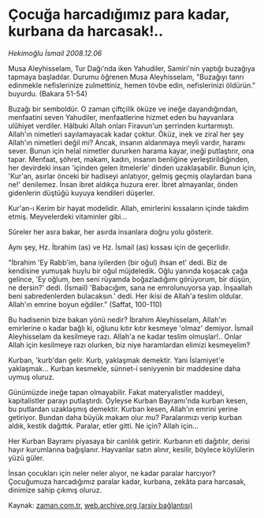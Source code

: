 # Çocuğa harcadığımız para kadar, kurbana da harcasak!..

*Hekimoğlu İsmail 2008.12.06*

<tr><td class="metin" colspan="2" style="padding-top: 20px; padding-left: 5px; padding-right: 10px;">Musa Aleyhisselam, Tur Dağı'nda iken Yahudiler, Samiri'nin yaptığı buzağıya tapmaya başladılar. Durumu öğrenen Musa Aleyhisselam, "Buzağıyı tanrı edinmekle nefislerinize zulmettiniz, hemen tövbe edin, nefislerinizi öldürün." buyurdu. (Bakara 51-54)</td></tr><tr><td class="metin" colspan="2" style="padding-top: 20px; padding-left: 5px; padding-right: 10px;"><p>Buzağı bir semboldür. O zaman çiftçilik öküze ve ineğe dayandığından, menfaatini seven Yahudiler, menfaatlerine hizmet eden bu hayvanlara ulûhiyet verdiler. Hâlbuki Allah onları Firavun'un şerrinden kurtarmıştı. Allah'ın nimetleri sayılamayacak kadar çoktur. Öküz, inek ve ziraî her şey Allah'ın nimetleri değil mi? Ancak, insanın aldanmaya meyli vardır, haramı sever. Bunun için helal nimetler dururken harama kayar, ineği putlaştırır, ona tapar. Menfaat, şöhret, makam, kadın, insanın benliğine yerleştirildiğinden, her devirdeki insan 'içinden gelen itmelerle' dinden uzaklaşabilir. Bunun için, 'Kur'an, asırlar önceki bir hadiseyi anlatıyor, gelmiş geçmiş olaylardan bana ne!' denilemez. İnsan ibret aldıkça huzura erer. İbret almayanlar, önden gidenlerin düştüğü kuyuya kendileri düşerler. 
<p>Kur'an-ı Kerim bir hayat modelidir. Allah, emirlerini kıssaların içinde takdim etmiş. Meyvelerdeki vitaminler gibi...
<p>Sûreler her asra bakar, her asırda insanlara doğru yolu gösterir. 
<p>Aynı şey, Hz. İbrahim (as) ve Hz. İsmail (as) kıssası için de geçerlidir. 
<p>"İbrahim 'Ey Rabb'im, bana iyilerden (bir oğul) ihsan et' dedi. Biz de kendisine yumuşak huylu bir oğul müjdeledik. Oğlu yanında koşacak çağa gelince, 'Ey oğlum, ben seni rüyamda boğazladığımı görüyorum, bir düşün, ne dersin?' dedi. (İsmail) 'Babacığım, sana ne emrolunuyorsa yap. İnşaallah beni sabredenlerden bulacaksın.' dedi. Her ikisi de Allah'a teslim oldular. Allah'ın emrine boyun eğdiler." (Saffat, 100-110)
<p>Bu hadisenin bize bakan yönü nedir? İbrahim Aleyhisselam, Allah'ın emirlerine o kadar bağlı ki, oğlunu kıtır kıtır kesmeye 'olmaz' demiyor. İsmail Aleyhisselam da kesilmeye razı. Allah'a ne kadar teslim olmuşlar!.. Onlar Allah için kesilmeye razı olurken, biz niye haramlardan elimizi kesmeyelim? 
<p>Kurban, 'kurb'dan gelir. Kurb, yaklaşmak demektir. Yani İslamiyet'e yaklaşmak... Kurban kesmekle, sünnet-i seniyyenin bir maddesine daha uymuş oluruz.
<p>Günümüzde ineğe tapan olmayabilir. Fakat materyalistler maddeyi, kapitalistler parayı putlaştırdı. Öyleyse Kurban Bayramı'nda kurban kesen, bu putlardan uzaklaşmış demektir. Kurban kesen, Allah'ın emrini yerine getiriyor. Bundan daha büyük makam olur mu? Paralarımızı verip kurban aldık, kestik dağıttık. Paralar, etler gitti. Ne için? Allah için... 
<p>Her Kurban Bayramı piyasaya bir canlılık getirir. Kurbanın eti dağıtılır, derisi hayır kurumlarına bağışlanır. Hayvanlar satın alınır, kesilir, böylece köylülerin yüzü güler. 
<p>İnsan çocukları için neler neler alıyor, ne kadar paralar harcıyor? Çocuğumuza harcadığımız paralar kadar, kurbana, zekâta para harcasak, dinimize sahip çıkmış oluruz.<br/></p></p></p></p></p></p></p></p></p></p></td></tr>

Kaynak: [zaman.com.tr](http://zaman.com.tr/yazar.do?yazino=767699), [web.archive.org (arşiv bağlantısı)](http://web.archive.org/web/20090224052402/http://zaman.com.tr:80/yazar.do?yazino=767699)
